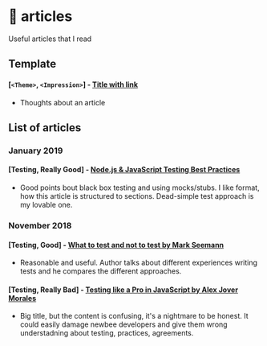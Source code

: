 # 📝 articles
Useful articles that I read

## Template

#### **[`<Theme>`, `<Impression>`]** - [Title with link](https://github.com/usehotkey/articles)
- Thoughts about an article

## List of articles

### January 2019

#### **[Testing, Really Good]** - [Node.js & JavaScript Testing Best Practices](https://medium.com/@me_37286/yoni-goldberg-javascript-nodejs-testing-best-practices-2b98924c9347)
- Good points bout black box testing and using mocks/stubs. I like format, how this article is structured to sections. Dead-simple test approach is my lovable one.

### November 2018 

#### **[Testing, Good]** - [What to test and not to test by Mark Seemann](http://blog.ploeh.dk/2018/11/12/what-to-test-and-not-to-test/)
- Reasonable and useful. Author talks about different experiences writing tests and he compares the different approaches.

#### **[Testing,  Really Bad]** - [Testing like a Pro in JavaScript by Alex Jover Morales](https://vueschool.io/articles/vuejs-tutorials/testing-in-javascript/)
- Big title, but the content is confusing, it's a nightmare to be honest. It could easily damage newbee developers and give them wrong understadning about testing, practices, agreements.
